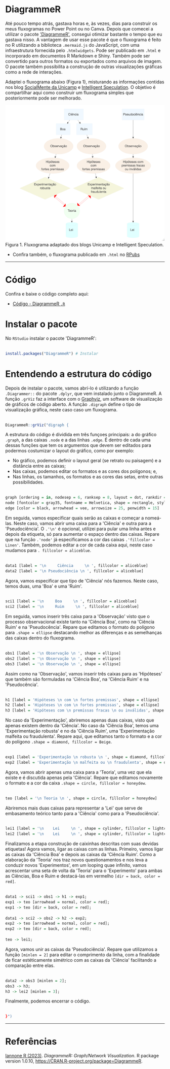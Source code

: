 # DiagrammeR

Até pouco tempo atrás, gastava horas e, às vezes, dias para construir os meus fluxogramas no Power Point ou no Canva. Depois que comecei a utilizar o pacote ['DiagrammeR'](https://rich-iannone.github.io/DiagrammeR/), consegui otimizar bastante o tempo que eu gastava nisso. A vantagem de usar esse pacote é que o fluxograma é feito no R utilizando a biblioteca `.mermaid.js` do JavaScript, com uma infraestrutura fornecida pelo `.htmlwidgets`. Pode ser publicado em `.html` e incorporado em documentos R Markdown e Shiny. Também pode ser convertido para outros formatos ou exportados como arquivos de imagem. O pacote também possibilita a construção de outras visualizações gráficas como a rede de interações. 

Adaptei o fluxograma abaixo (Figura 1), misturando as informações contidas nos blog [SocialMente da Unicamp](https://www.blogs.unicamp.br/socialmente/2010/07/08/pseudociencias/) e [Intelligent Speculation](https://www.intelligentspeculation.com/blog/pseudoscience). O objetivo é compartilhar aqui como construir um fluxograma simples que posteriormente pode ser melhorado. 

<img src="https://github.com/fblpalmeira/DiagrammeR/blob/main/data/diagrammer_figure.png">
Figura 1. Fluxograma adaptado dos blogs Unicamp e Intelligent Speculation.

- Confira também, o fluxograma publicado em `.html` no [RPubs](https://rpubs.com/fblpalmeira/1068497)
  
-----

# Código

Confira e baixe o código completo aqui:

- [Código - DiagrammeR `.R`](https://github.com/fblpalmeira/DiagrammeR/blob/main/data/diagrammer_pseudoscience.R)


# Instalar o pacote

No `RStudio` instalar o pacote 'DiagrammeR':

``` r

install.packages("DiagrammeR") # Instalar 

```

# Entendendo a estrutura do código

Depois de instalar o pacote, vamos abrí-lo é utilizando a função `.Diagrammer::` do pacote `.dplyr`, que vem instalado junto o DiagrammeR. A função `.grViz` faz a interface com o [Graphviz](https://www.graphviz.org/), um software de visualização de gráficos de código aberto. A função `.digraph` define o tipo de visualização gráfica, neste caso caso um fluxograma.

``` r

DiagrammeR::grViz("digraph {

```

A estrutura do código é dividida em três funçoes principais: a do gráfico `.graph`, a das caixas `.node` e a das linhas `.edge`. É dentro de cada uma dessas funções que tem os argumentos que devem ser editados para podermos costumizar o layout do gráfico, como por exemplo:

- No gráfico, podemos definir o layout geral (se retrato ou paisagem) e a distância entre as caixas; 
- Nas caixas, podemos editar os formatos e as cores dos polígonos; e, 
- Nas linhas, os tamanhos, os formatos e as cores das setas, entre outras possibilidades.
  
``` r

graph [ordering = in, nodesep = 6, ranksep = 8, layout = dot, rankdir = TB]
node [fontcolor = gray35, fontname = Helvetica, shape = rectangle, style = filled, fillcolor = Linen, fontsize = 500]
edge [color = black, arrowhead = vee, arrowsize = 25, penwidth = 15] 

```

Em seguida, vamos especificar quais serão as caixas e começar a nomeá-las. Neste caso, vamos abrir uma caixa para a 'Ciência' e outra para a 'Pseudociência'. O `.'\n'` é opcional, utilizei para pular uma linha antes e depois da etiqueta, só para aumentar o espaço dentro das caixas. Repare que na função `.'node'` já especificamos a cor das caixas `.'fillcolor = Linen'`. Também, podemos editar a cor de cada caixa aqui, neste caso mudamos para `. fillcolor = aliceblue`.

``` r

data1 [label = '\n     Ciência     \n ', fillcolor = aliceblue]
data2 [label = '\n Pseudociência \n ', fillcolor = aliceblue]

```

Agora, vamos especificar que tipo de 'Ciência' nós fazemos. Neste caso, temos duas, uma 'Boa' e uma 'Ruim'.

``` r

sci1 [label = '\n     Boa     \n ', fillcolor = aliceblue]
sci2 [label = '\n     Ruim     \n ', fillcolor = aliceblue]

```

Em seguida, vamos inserir três caixa para a 'Observação' visto que o processo observacional existe tanto na 'Ciência Boa', como na 'Ciência Ruim' e na 'Pseudocência'. Repare que editamos o formato do polígono para `.shape = ellipse` destacando melhor as diferenças e as semelhanças das caixas dentro do fluxograma. 

``` r

obs1 [label = '\n Observação \n ', shape = ellipse]
obs2 [label = '\n Observação \n ', shape = ellipse]
obs3 [label = '\n Observação \n ', shape = ellipse]

```

Assim como na 'Observação', vamos inserir três caixas para as 'Hipóteses' que também são formuladas na 'Ciência Boa', na 'Ciência Ruim' e na 'Pseudocência'. 

``` r

h1 [label = 'Hipóteses \n com \n fortes premissas', shape = ellipse]
h2 [label = 'Hipóteses \n com \n fortes premissas', shape = ellipse]
h3 [label = 'Hipóteses com \n premissas fracas \n ou inválidas', shape = ellipse]

```

No caso da 'Experimentação', abriremos apenas duas caixas, visto que apenas existem dentro da 'Ciência'. No caso da 'Ciência Boa', temos uma 'Experimentação robusta' e no da 'Ciência Ruim', uma 'Experimentação malfeita ou fraudulenta'. Repare aqui, que editamos tanto o formato e a cor do polígono `.shape = diamond, fillcolor = Beige`. 

``` r

exp1 [label = 'Experimentação \n robusta \n ', shape = diamond, fillcolor = Beige]
exp2 [label = 'Experimentação \n malfeita ou \n fraudulenta', shape = diamond, fillcolor = Beige]

```

Agora, vamos abrir apenas uma caixa para a 'Teoria', uma vez que ela existe e é discutida apenas pela 'Ciência'. Repare que editamos novamente o formato e a cor da caixa `.shape = circle, fillcolor = honeydew`. 

``` r

teo [label = '\n Teoria \n ', shape = circle, fillcolor = honeydew]

```

Abriremos mais duas caixas para representar a 'Lei' que serve de embasamento teórico tanto para a 'Ciência' como para a 'Pseudociência'.

``` r

lei1 [label = '\n    Lei     \n ', shape = cylinder, fillcolor = lightcyan]
lei2 [label = '\n    Lei     \n ', shape = cylinder, fillcolor = lightcyan]

```

Finalizamos a etapa construção de caixinhas descritas com suas devidas etiquetas! Agora vamos, ligar as caixas com as linhas. Primeiro, vamos ligar as caixas da 'Ciência Boa' e depois as caixas da 'Ciência Ruim'. Como a elaboração da 'Teoria' nos traz novos questionamentos e nos leva a conduzir novos 'Experimentos', em um looping quae infinito, vamos acrescentar uma seta de volta da 'Teoria' para o 'Experimento' para ambas as Ciências, Boa e Ruim e destacá-las em vermelho `[dir = back, color = red]`.  
 

``` r

data1 -> sci1 -> obs1 -> h1 -> exp1;
exp1 -> teo [arrowhead = normal, color = red];
exp1 -> teo [dir = back, color = red];

data1 -> sci2 -> obs2 -> h2 -> exp2;
exp2 -> teo [arrowhead = normal, color = red];
exp2 -> teo [dir = back, color = red];

teo -> lei1;

```

Agora, vamos unir as caixas da 'Pseudociência'. Repare que utilizamos a função `[minlen = 2]` para editar o comprimento da linha, com a finalidade de ficar estéticamente simétrico com as caixas da 'Ciência' facilitando a comparação entre elas.

``` r

data2 -> obs3 [minlen = 2];
obs3 -> h3;
h3 -> lei2 [minlen = 3];

``` 

Finalmente, podemos encerrar o código.

``` r

}")

``` 

-----

# Referências

[Iannone R (2023)](https://CRAN.R-project.org/package=DiagrammeR). _DiagrammeR: Graph/Network Visualization_. R package version 1.0.10, <https://CRAN.R-project.org/package=DiagrammeR>.
